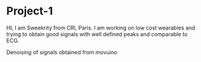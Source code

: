 # Project-1

HI, I am Sweekrity from CRI, Paris. I am working on low cost wearables and trying to obtain good signals with well defined peaks and comparable to ECG. 

Denoising of signals obtained from movuino
